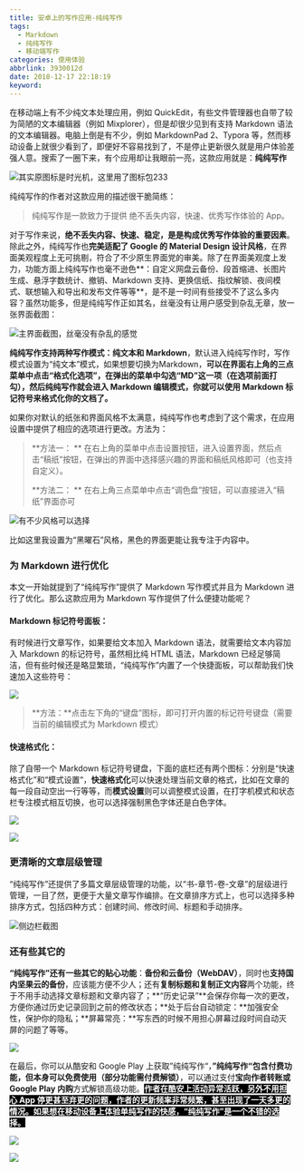 ```yaml
---
title: 安卓上的写作应用-纯纯写作
tags:
  - Markdown
  - 纯纯写作
  - 移动端写作
categories: 使用体验
abbrlink: 3930012d
date: 2018-12-17 22:18:19
keyword:
---
```


在移动端上有不少纯文本处理应用，例如 QuickEdit，有些文件管理器也自带了较为简陋的文本编辑器（例如 Mixplorer），但是却很少见到有支持 Markdown 语法的文本编辑器。电脑上倒是有不少，例如 MarkdownPad 2、Typora 等，然而移动设备上就很少看到了，即便好不容易找到了，不是停止更新很久就是用户体验差强人意。搜索了一圈下来，有个应用却让我眼前一亮，这款应用就是：**纯纯写作**  <!--more-->

<img src="https://storage.live.com/items/5582C1D07E2893FB!85619?authkey=APiqr1tjl5KIc1Q" title="其实原图标是时光机，这里用了图标包233" style="zoom: 100%"></img>

纯纯写作的作者对这款应用的描述很干脆简练：

> 纯纯写作是一款致力于提供 绝不丢失内容，快速、优秀写作体验的 App。

对于写作来说，**绝不丢失内容、快速、稳定，是是构成优秀写作体验的重要因素**。除此之外，纯纯写作也**完美适配了 Google 的 Material Design 设计风格**，在界面美观程度上无可挑剔，符合了不少原生界面党的审美。除了在界面美观度上发力，功能方面上纯纯写作也毫不逊色**：自定义网盘云备份、段首缩进、长图片生成、悬浮字数统计、撤销、Markdown 支持、更换信纸、指纹解锁、夜间模式、联想输入和导出和发布文件等等**，是不是一时间有些接受不了这么多内容？虽然功能多，但是纯纯写作正如其名，丝毫没有让用户感受到杂乱无章，放一张界面截图：  

<img src="https://storage.live.com/items/5582C1D07E2893FB!85620?authkey=APiqr1tjl5KIc1Q" title="主界面截图，丝毫没有杂乱的感觉" style="zoom: 100%"></img>

**纯纯写作支持两种写作模式：纯文本和  Markdown**，默认进入纯纯写作时，写作模式设置为“纯文本”模式，如果想要切换为Markdown，**可以在界面右上角的三点菜单中点击“格式化选项”，在弹出的菜单中勾选“MD”这一项（在选项前面打勾），然后纯纯写作就会进入 Markdown 编辑模式，你就可以使用 Markdown 标记符号来格式化你的文档了。**

如果你对默认的纸张和界面风格不太满意，纯纯写作也考虑到了这个需求，在应用设置中提供了相应的选项进行更改。方法为：

> **方法一：  **
> 在右上角的菜单中点击设置按钮，进入设置界面，然后点击“稿纸”按钮，在弹出的界面中选择感兴趣的界面和稿纸风格即可（也支持自定义）。
>
> **方法二：  **
> 在右上角三点菜单中点击“调色盘”按钮，可以直接进入“稿纸”界面亦可

<img src="https://storage.live.com/items/5582C1D07E2893FB!85618?authkey=APiqr1tjl5KIc1Q" title="有不少风格可以选择" style="zoom: 100%"></img>

比如这里我设置为“黑曜石”风格，黑色的界面更能让我专注于内容中。

### 为 Markdown 进行优化

本文一开始就提到了“纯纯写作”提供了 Markdown 写作模式并且为 Markdown 进行了优化。那么这款应用为 Markdown 写作提供了什么便捷功能呢？

#### Markdown 标记符号面板：

有时候进行文章写作，如果要给文本加入 Markdown 语法，就需要给文本内容加入 Markdown 的标记符号，虽然相比纯 HTML 语法，Markdown 已经足够简洁，但有些时候还是略显繁琐，“纯纯写作”内置了一个快捷面板，可以帮助我们快速加入这些符号：  

<img src="https://storage.live.com/items/5582C1D07E2893FB!85621?authkey=APiqr1tjl5KIc1Q" style="zoom: 100%"></img>

> **方法：**点击左下角的“键盘”图标，即可打开内置的标记符号键盘（需要当前的编辑模式为 Markdown 模式）

#### 快速格式化：

除了自带一个 Markdown 标记符号键盘，下面的底栏还有两个图标：分别是“快速格式化”和“模式设置“，**快速格式化**可以快速处理当前文章的格式，比如在文章的每一段自动空出一行等等，而**模式设置**则可以调整模式设置，在打字机模式和状态栏专注模式相互切换，也可以选择强制黑色字体还是白色字体。  

<img src="https://storage.live.com/items/5582C1D07E2893FB!85623?authkey=APiqr1tjl5KIc1Q" style="zoom: 100%"></img>

<img src="https://storage.live.com/items/5582C1D07E2893FB!85622?authkey=APiqr1tjl5KIc1Q" style="zoom: 100%"></img>

### 更清晰的文章层级管理

“纯纯写作”还提供了多篇文章层级管理的功能，以“书-章节-卷-文章”的层级进行管理，一目了然，更便于大量文章写作编排。在文章排序方式上，也可以选择多种排序方式，包括四种方式：创建时间、修改时间、标题和手动排序。  

<img src="https://storage.live.com/items/5582C1D07E2893FB!85615?authkey=APiqr1tjl5KIc1Q" title="侧边栏截图" style="zoom: 100%"></img>

### 还有些其它的

**“纯纯写作”还有一些其它的贴心功能**：**备份和云备份（WebDAV）**，同时也**支持国内坚果云的备份**，应该能方便不少人；还有**复制标题和复制正文内容**两个功能，终于不用手动选择文章标题和文章内容了；**“历史记录”**会保存你每一次的更改，方便你通过历史记录回到之前的修改状态；**处于后台自动锁定：**加强安全性，保护你的隐私；**屏幕常亮：**写东西的时候不用担心屏幕过段时间自动灭屏的问题了等等。  

<img src="https://storage.live.com/items/5582C1D07E2893FB!85614?authkey=APiqr1tjl5KIc1Q" style="zoom: 100%"></img>

在最后，你可以从酷安和 Google Play 上获取”纯纯写作“，**”纯纯写作“包含付费功能，但本身可以免费使用（部分功能需付费解锁）**，可以通过支付**宝向作者转账或 Google Play 内购**方式解锁高级功能。<span style="background: black; color: white">**作者在酷安上活动异常活跃，另外不用担心 App 停更甚至弃更的问题，作者的更新频率非常频繁，甚至出现了一天多更的情况。如果想在移动设备上体验单纯写作的快感，“纯纯写作”是一个不错的选择。**</span>  

<img src="https://storage.live.com/items/5582C1D07E2893FB!85616?authkey=APiqr1tjl5KIc1Q" style="zoom: 100%"></img>

<img src="https://storage.live.com/items/5582C1D07E2893FB!85617?authkey=APiqr1tjl5KIc1Q" style="zoom: 100%"></img>  

<head><script defer src="https://use.fontawesome.com/releases/v5.5.0/js/all.js"></script><script defer src="https://use.fontawesome.com/releases/v5.5.0/js/v4-shims.js"></script> </head> <link rel="stylesheet" href="https://use.fontawesome.com/releases/v5.5.0/css/all.css"><!-- AddToAny BEGIN --><div class="a2a_kit a2a_kit_size_32 a2a_default_style"><a class="a2a_button_facebook"></a><a class="a2a_button_twitter"></a><a class="a2a_button_wechat"></a><a class="a2a_button_sina_weibo"></a><a class="a2a_button_douban"></a><a class="a2a_button_copy_link"></a></div><script async src="https://static.addtoany.com/menu/page.js"></script><!-- AddToAny END -->
